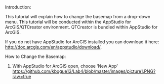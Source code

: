 Introduction:

This tutorial will explain how to change the basemap from a drop-down menu. This tutorial will be conducted within the AppStudio for ArcGIS/QTCreator environment. QTCreator is bundled within AppStudio for ArcGIS. 

If you do not have AppStudio for ArcGIS installed you can download it here: http://doc.arcgis.com/en/appstudio/download/. 


How to Change the Basemap:
1.	With AppStudio for ArcGIS open, choose ‘New App’
https://github.com/kbogue13/Lab4/blob/master/images/picture1.PNG?raw=true
